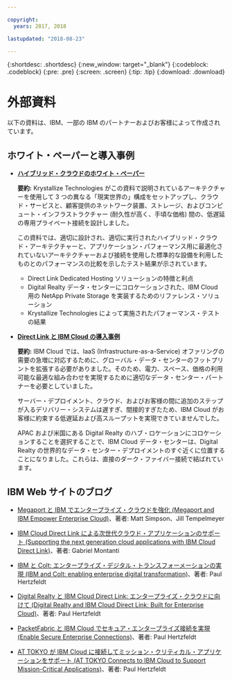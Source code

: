 ```yaml
---

copyright:
  years: 2017, 2018

lastupdated: "2018-08-23"

---
```


{:shortdesc: .shortdesc}
{:new_window: target="_blank"}
{:codeblock: .codeblock}
{:pre: .pre}
{:screen: .screen}
{:tip: .tip}
{:download: .download}

# 外部資料

以下の資料は、IBM、一部の IBM のパートナーおよびお客様によって作成されています。

## ホワイト・ペーパーと導入事例

* [**ハイブリッド・クラウドのホワイト・ペーパー**](https://public.dhe.ibm.com/cloud/bluemix/network/direct-link/ibm-hybrid-cloud-whitepaper.pdf)

    **要約:** Krystallize Technologies がこの資料で説明されているアーキテクチャーを使用して 3 つの異なる「現実世界の」構成をセットアップし、クラウド・サービスと、顧客提供のネットワーク装置、ストレージ、およびコンピュート・インフラストラクチャー (耐久性が高く、手頃な価格) 間の、低遅延の専用プライベート接続を設計しました。 

    この資料では、適切に設計され、適切に実行されたハイブリッド・クラウド・アーキテクチャーと、アプリケーション・パフォーマンス用に最適化されていないアーキテクチャーおよび接続を使用した標準的な設備を利用したものとのパフォーマンスの比較を示したテスト結果が示されています。

     * Direct Link Dedicated Hosting ソリューションの特徴と利点 
     * Digital Realty データ・センターにコロケーションされた、IBM Cloud 用の NetApp Private Storage を実装するためのリファレンス・ソリューション 
     * Krystallize Technologies によって実施されたパフォーマンス・テストの結果


* [**Direct Link と IBM Cloud の導入事例**](https://public.dhe.ibm.com/cloud/bluemix/network/direct-link/ibm-cloud-case-study.pdf)

    **要約:** IBM Cloud では、IaaS (Infrastructure-as-a-Service) オファリングの需要の急増に対応するために、グローバル・データ・センターのフットプリントを拡張する必要がありました。そのため、電力、スペース、価格の利用可能な最適な組み合わせを実現するために適切なデータ・センター・パートナーを必要としていました。

    サーバー・デプロイメント、クラウド、およびお客様の間に追加のステップが入るデリバリー・システムは遅すぎ、間接的すぎたため、IBM Cloud がお客様に約束する低遅延および高スループットを実現できていませんでした。 

    APAC および米国にある Digital Realty のハブ・ロケーションにコロケーションすることを選択することで、IBM Cloud データ・センターは、Digital Realty の世界的なデータ・センター・デプロイメントのすぐ近くに位置することになりました。これらは、直接のダーク・ファイバー接続で結ばれています。

## IBM Web サイトのブログ

* [Megaport と IBM でエンタープライズ・クラウドを強化 (Megaport and IBM Empower Enterprise Cloud)](https://www.ibm.com/blogs/bluemix/2017/12/megaport-and-ibm-empower-enterprise-cloud/)、著者: Matt Simpson、Jill Tempelmeyer

* [IBM Cloud Direct Link による次世代クラウド・アプリケーションのサポート (Supporting the next generation cloud applications with IBM Cloud Direct Link)](https://www.ibm.com/blogs/cloud-computing/2018/06/26/next-generation-cloud-apps-ibm-cloud-direct-link/)、著者: Gabriel Montanti

* [IBM と Colt: エンタープライズ・デジタル・トランスフォーメーションの実現 (IBM and Colt: enabling enterprise digital transformation)](https://www.ibm.com/blogs/bluemix/2018/06/ibm-colt-enterprise-digital-transformation/)、著者: Paul Hertzfeldt

* [Digital Realty と IBM Cloud Direct Link: エンタープライズ・クラウドに向けて (Digital Realty and IBM Cloud Direct Link: Built for Enterprise Cloud)](https://www.ibm.com/blogs/bluemix/2018/07/digital-realty-ibm-cloud-direct-link-expand-network/)、著者: Paul Hertzfeldt

* [PacketFabric と IBM Cloud でセキュア・エンタープライズ接続を実現 (Enable Secure Enterprise Connections)](https://www.ibm.com/blogs/bluemix/2018/08/packetfabric-ibm-enable-secure-enterprise-connections/)、著者: Paul Hertzfeldt

* [AT TOKYO が IBM Cloud に接続してミッション・クリティカル・アプリケーションをサポート (AT TOKYO Connects to IBM Cloud to Support Mission-Critical Applications)](https://www.ibm.com/blogs/bluemix/2018/08/tokyo-connects-ibm-cloud-support-mission-critical-applications/)、著者: Paul Hertzfeldt
